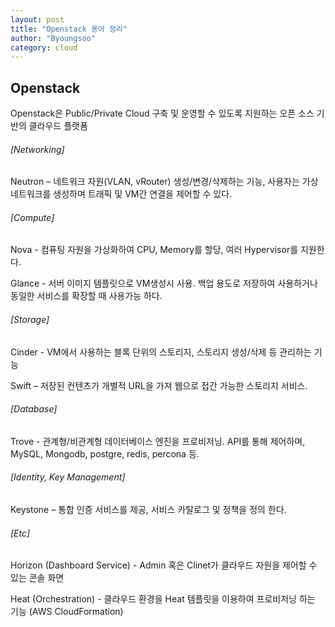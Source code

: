```yaml
---
layout: post
title: "Openstack 용어 정리"
author: "Byoungsoo"
category: cloud
---
```



Openstack
---

Openstack은 Public/Private Cloud 구축 및 운영할 수 있도록 지원하는 오픈 소스 기반의 클라우드 플랫폼  

###### [Networking]
Neutron – 네트워크 자원(VLAN, vRouter) 생성/변경/삭제하는 기능, 사용자는 가상 네트워크를 생성하며 트래픽 및 VM간 연결을 제어할 수 있다.  

###### [Compute]
Nova - 컴퓨팅 자원을 가상화하여 CPU, Memory를 할당, 여러 Hypervisor를 지원한다.

Glance - 서버 이미지 템플릿으로 VM생성시 사용. 백업 용도로 저장하여 사용하거나 동일한 서비스를 확장할 때 사용가능 하다.  

###### [Storage]
Cinder - VM에서 사용하는 블록 단위의 스토리지, 스토리지 생성/삭제 등 관리하는 기능

Swift – 저장된 컨텐츠가 개별적 URL을 가져 웹으로 접간 가능한 스토리지 서비스.  

###### [Database]
Trove - 관계형/비관계형 데이터베이스 엔진을 프로비저닝. API를 통해 제어하며, MySQL, Mongodb, postgre, redis, percona 등.  

###### [Identity, Key Management]
Keystone – 통합 인증 서비스를 제공, 서비스 카탈로그 및 정책을 정의 한다.  

###### [Etc]
Horizon (Dashboard Service) - Admin 혹은 Clinet가 클라우드 자원을 제어할 수 있는 콘솔 화면

Heat (Orchestration) - 클라우드 환경을 Heat 템플릿을 이용하여 프로비저닝 하는 기능 (AWS CloudFormation)  
